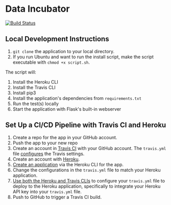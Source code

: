 # Data Incubator

[![Build Status](https://travis-ci.org/cairosubway1/data_incubator.svg?branch=master)](https://travis-ci.org/cairosubway1/data_incubator)

## Local Development Instructions

1.  `git clone`  the application to your local directory.
2.  If you run Ubuntu and want to run the install script, make the script executable with `chmod +x script.sh`.  

The script will:

1.  Install the Heroku CLI
2.  Install the Travis CLI
3.  Install pip3
4.  Install the application's dependencies from `requirements.txt`
5.  Run the test(s) locally
6.  Start the application with Flask's built-in webserver

## Set Up a CI/CD Pipeline with Travis CI and Heroku

1.  Create a repo for the app in your GitHub account.
2.  Push the app to your new repo
3.  Create an account in [Travis CI](https://travis-ci.org/) with your GitHub account.  The `travis.yml` file [configures](https://docs.travis-ci.com/user/languages/python/) the Travis settings.  
4.  Create an account with [Heroku](https://www.heroku.com/).
5.  [Create an application](https://devcenter.heroku.com/articles/creating-apps) via the Heroku CLI for the app.
6.  Change the configurations in the `travis.yml` file to match your Heroku application.
7.  [Use both the Heroku and Travis CLIs](https://docs.travis-ci.com/user/deployment/heroku/) to configure your `travis.yml` file to deploy to the Heroku application, specifically to integrate your Heroku API key into your `travis.yml` file.
8.  Push to GitHub to trigger a Travis CI build.
